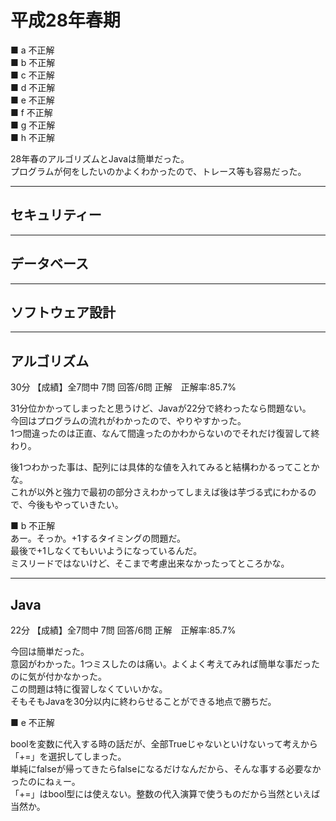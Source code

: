 # 平成28年春期

■ a 不正解  
■ b 不正解  
■ c 不正解  
■ d 不正解  
■ e 不正解  
■ f 不正解  
■ g 不正解  
■ h 不正解  

28年春のアルゴリズムとJavaは簡単だった。  
プログラムが何をしたいのかよくわかったので、トレース等も容易だった。  

---

## セキュリティー

---

## データベース

---

## ソフトウェア設計

---

## アルゴリズム

30分 【成績】全7問中 7問 回答/6問 正解　正解率:85.7%  

31分位かかってしまったと思うけど、Javaが22分で終わったなら問題ない。  
今回はプログラムの流れがわかったので、やりやすかった。  
1つ間違ったのは正直、なんて間違ったのかわからないのでそれだけ復習して終わり。  

後1つわかった事は、配列には具体的な値を入れてみると結構わかるってことかな。  
これが以外と強力で最初の部分さえわかってしまえば後は芋づる式にわかるので、今後もやっていきたい。  

■ b 不正解  
あー。そっか。+1するタイミングの問題だ。  
最後で+1しなくてもいいようになっているんだ。  
ミスリードではないけど、そこまで考慮出来なかったってところかな。  

---

## Java

22分 【成績】全7問中 7問 回答/6問 正解　正解率:85.7%  

今回は簡単だった。  
意図がわかった。1つミスしたのは痛い。よくよく考えてみれば簡単な事だったのに気が付かなかった。  
この問題は特に復習しなくていいかな。  
そもそもJavaを30分以内に終わらせることができる地点で勝ちだ。  

■ e 不正解  

boolを変数に代入する時の話だが、全部Trueじゃないといけないって考えから 「+=」を選択してしまった。  
単純にfalseが帰ってきたらfalseになるだけなんだから、そんな事する必要なかったのにねぇー。  
「+=」はbool型には使えない。整数の代入演算で使うものだから当然といえば当然か。  
